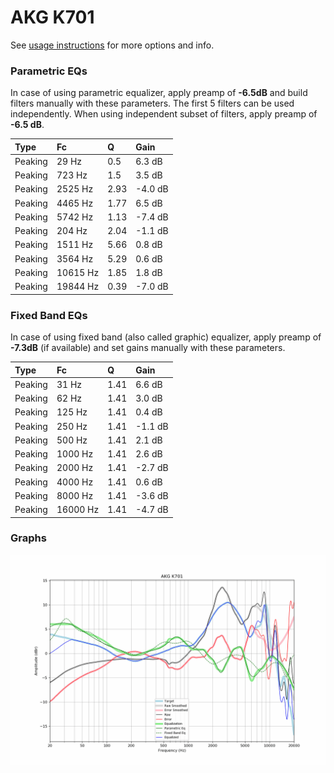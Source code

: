 # AKG K701
See [usage instructions](https://github.com/jaakkopasanen/AutoEq#usage) for more options and info.

### Parametric EQs
In case of using parametric equalizer, apply preamp of **-6.5dB** and build filters manually
with these parameters. The first 5 filters can be used independently.
When using independent subset of filters, apply preamp of **-6.5 dB**.

| Type    | Fc       |    Q | Gain    |
|:--------|:---------|:-----|:--------|
| Peaking | 29 Hz    | 0.5  | 6.3 dB  |
| Peaking | 723 Hz   | 1.5  | 3.5 dB  |
| Peaking | 2525 Hz  | 2.93 | -4.0 dB |
| Peaking | 4465 Hz  | 1.77 | 6.5 dB  |
| Peaking | 5742 Hz  | 1.13 | -7.4 dB |
| Peaking | 204 Hz   | 2.04 | -1.1 dB |
| Peaking | 1511 Hz  | 5.66 | 0.8 dB  |
| Peaking | 3564 Hz  | 5.29 | 0.6 dB  |
| Peaking | 10615 Hz | 1.85 | 1.8 dB  |
| Peaking | 19844 Hz | 0.39 | -7.0 dB |

### Fixed Band EQs
In case of using fixed band (also called graphic) equalizer, apply preamp of **-7.3dB**
(if available) and set gains manually with these parameters.

| Type    | Fc       |    Q | Gain    |
|:--------|:---------|:-----|:--------|
| Peaking | 31 Hz    | 1.41 | 6.6 dB  |
| Peaking | 62 Hz    | 1.41 | 3.0 dB  |
| Peaking | 125 Hz   | 1.41 | 0.4 dB  |
| Peaking | 250 Hz   | 1.41 | -1.1 dB |
| Peaking | 500 Hz   | 1.41 | 2.1 dB  |
| Peaking | 1000 Hz  | 1.41 | 2.6 dB  |
| Peaking | 2000 Hz  | 1.41 | -2.7 dB |
| Peaking | 4000 Hz  | 1.41 | 0.6 dB  |
| Peaking | 8000 Hz  | 1.41 | -3.6 dB |
| Peaking | 16000 Hz | 1.41 | -4.7 dB |

### Graphs
![](./AKG%20K701.png)